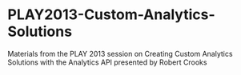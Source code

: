 PLAY2013-Custom-Analytics-Solutions
===================================

Materials from the PLAY 2013 session on Creating Custom Analytics Solutions with the Analytics API presented by Robert Crooks
